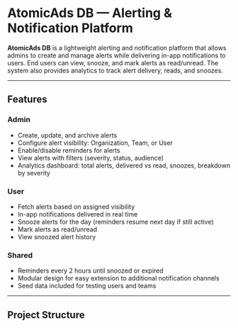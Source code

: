 # AtomicAds DB — Alerting & Notification Platform

**AtomicAds DB** is a lightweight alerting and notification platform that allows admins to create and manage alerts while delivering in-app notifications to users. End users can view, snooze, and mark alerts as read/unread. The system also provides analytics to track alert delivery, reads, and snoozes.

---

## Features

### Admin
- Create, update, and archive alerts
- Configure alert visibility: Organization, Team, or User
- Enable/disable reminders for alerts
- View alerts with filters (severity, status, audience)
- Analytics dashboard: total alerts, delivered vs read, snoozes, breakdown by severity

### User
- Fetch alerts based on assigned visibility
- In-app notifications delivered in real time
- Snooze alerts for the day (reminders resume next day if still active)
- Mark alerts as read/unread
- View snoozed alert history

### Shared
- Reminders every 2 hours until snoozed or expired
- Modular design for easy extension to additional notification channels
- Seed data included for testing users and teams

---

## Project Structure

